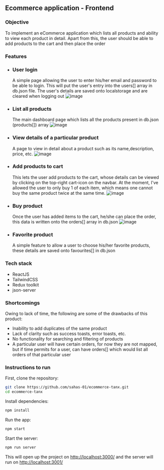 ## Ecommerce application - Frontend

### Objective
To implement an eCommerce application which lists all products and ability to view each product in detail. Apart from this, the user should be able to add products to the cart and then place the order


### Features
- ### User login
  A simple page allowing the user to enter his/her email and password to be able to login. This will put the user's entry into the users[] array in db.json file. The user's details are saved onto localstorage and are cleared when logging out
![image](https://github.com/sahas-01/ecommerce-tanx/assets/72225300/d95dd339-697d-4ba2-8cbf-d9dc8b4a87e9)

- ### List all products
  The main dashboard page which lists all the products present in db.json (products[]) array
![image](https://github.com/sahas-01/ecommerce-tanx/assets/72225300/0e72cffc-3dc5-400d-af70-a34e80047fe2)
- ### View details of a particular product
  A page to view in detail about a product such as its name,description, price, etc.
![image](https://github.com/sahas-01/ecommerce-tanx/assets/72225300/e7f8f176-d7b5-4873-94bb-296bc4a98ff3)
- ### Add products to cart
  This lets the user add products to the cart, whose details can be viewed by clicking on the top-right cart-icon on the navbar. At the moment, I've allowed the user to only buy 1 of each item, which means one cannot buy the same product twice at the same time.
![image](https://github.com/sahas-01/ecommerce-tanx/assets/72225300/65515ca1-6b4b-4626-9e35-7b971f4f9b9c)
- ### Buy product
  Once the user has added items to the cart, he/she can place the order, this data is written onto the orders[] array in db.json
  ![image](https://github.com/sahas-01/ecommerce-tanx/assets/72225300/d2a629ff-1b3c-4e77-ab87-7a738d4e51fd)
- ### Favorite product
  A simple feature to allow a user to choose his/her favorite products, these details are saved onto favourites[] in db.json


### Tech stack
- ReactJS
- TailwindCSS
- Redux toolkit
- json-server

### Shortcomings
Owing to lack of time, the following are some of the drawbacks of this product:
- Inability to add duplicates of the same product
- Lack of clarity such as success toasts, error toasts, etc.
- No functionality for searching and filtering of products
- A particular user will have certain orders, for now they are not mapped, but if time permits for a user, can have orders[] which would list all orders of that particular user


### Instructions to run

First, clone the repository:
```bash
git clone https://github.com/sahas-01/ecommerce-tanx.git
cd ecommerce-tanx
```

Install dependencies:
```bash
npm install
```

Run the app:
```bash
npm start
```

Start the server:
```bash
npm run server
```

This will open up the project on <a href="">http://localhost:3000/</a> and the server will run on <a href="">http://localhost:3001/</a>
